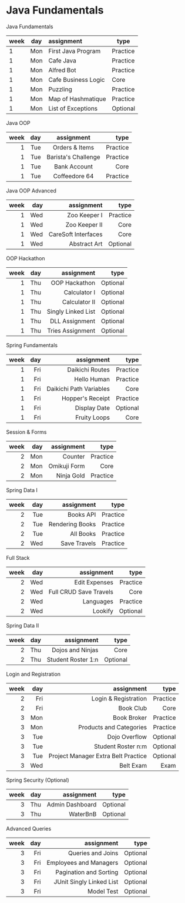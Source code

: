 # Java Fundamentals

Java Fundamentals

| week | day | assignment           | type     |
|------|-----|:---------------------|----------|
| 1    | Mon | First Java Program   | Practice |
| 1    | Mon | Cafe Java            | Practice |
| 1    | Mon | Alfred Bot           | Practice |
| 1    | Mon | Cafe Business Logic	 | Core     |
| 1    | Mon | Puzzling             | Practice |
| 1    | Mon | Map of Hashmatique	  | Practice |
| 1    | Mon | List of Exceptions	  | Optional |

Java OOP

| week | day |      assignment       |     type |
|-----:|----:|:---------------------:|---------:|
|    1 | Tue |    Orders & Items	    | Practice |
|    1 | Tue | Barista's Challenge	  | Practice |
|    1 | Tue |     Bank Account	     |     Core |
|    1 | Tue |    Coffeedore 64	     | Practice |

Java OOP Advanced

| week | day |           assignment |     type |
|-----:|----:|---------------------:|---------:|
|    1 | Wed |        Zoo Keeper I	 | Practice |
|    1 | Wed |       Zoo Keeper II	 |     Core |
|    1 | Wed | CareSoft Interfaces	 |     Core |
|    1 | Wed |       Abstract Art 	 | Optional |

OOP Hackathon

| week | day |          assignment |     type |
|-----:|----:|--------------------:|---------:|
|    1 | Thu |      OOP Hackathon	 | Optional |
|    1 | Thu |        Calculator I | Optional |
|    1 | Thu |     Calculator II 	 | Optional |
|    1 | Thu | Singly Linked List	 | Optional |
|    1 | Thu |     DLL Assignment	 | Optional |
|    1 | Thu |  Tries Assignment 	 | Optional |

Spring Fundamentals

| week | day |               assignment |     type |
|-----:|----:|-------------------------:|---------:|
|    1 | Fri |         Daikichi Routes	 | Practice |
|    1 | Fri |             Hello Human	 | Practice |
|    1 | Fri | Daikichi Path Variables	 |     Core |
|    1 | Fri |        Hopper's Receipt	 | Practice |
|    1 | Fri |           	Display Date	 | Optional |
|    1 | Fri |           	Fruity Loops	 |     Core |

Session & Forms

| week | day |   assignment |     type |
|-----:|----:|-------------:|---------:|
|    2 | Mon |     Counter	 | Practice |
|    2 | Mon | Omikuji Form |     Core |
|    2 | Mon |  Ninja Gold	 | Practice |

Spring Data I

| week | day |        assignment |     type |
|-----:|----:|------------------:|---------:|
|    2 | Tue |       	Books API	 | Practice |
|    2 | Tue | 	Rendering Books	 | Practice |
|    2 | Tue |        All Books	 | Practice |
|    2 | Wed |    	Save Travels	 | Practice |

Full Stack

| week | day |              assignment |     type |
|-----:|----:|------------------------:|---------:|
|    2 | Wed |          Edit Expenses	 | Practice |
|    2 | Wed | Full CRUD Save Travels	 |     Core |
|    2 | Wed |              Languages	 | Practice |
|    2 | Wed |                Lookify	 | Optional |

Spring Data II

| week | day |           assignment |     type |
|-----:|----:|---------------------:|---------:|
|    2 | Thu |   	Dojos and Ninjas	 |     Core |
|    2 | Thu | 	Student Roster 1:n	 | Optional |

Login and Registration

| week | day |                          assignment |     type |
|-----:|----:|------------------------------------:|---------:|
|    2 | Fri |                Login & Registration | Practice |
|    2 | Fri |                          Book Club	 |     Core |
|    3 | Mon |                        Book Broker	 | Practice |
|    3 | Mon |            Products and Categories	 | Practice |
|    3 | Tue |                      Dojo Overflow	 | Optional |
|    3 | Tue |                 Student Roster n:m	 | Optional |
|    3 | Tue | Project Manager Extra Belt Practice | Optional |
|    3 | Wed |                           Belt Exam |     Exam |

Spring Security (Optional)

| week | day |       assignment |     type |
|-----:|----:|-----------------:|---------:|
|    3 | Thu | Admin Dashboard	 | Optional |
|    3 | Thu |        WaterBnB	 | Optional |

Advanced Queries

| week | day |                assignment |     type |
|-----:|----:|--------------------------:|---------:|
|    3 | Fri |        Queries and Joins	 | Optional |
|    3 | Fri |  Employees and Managers 	 | Optional |
|    3 | Fri |   Pagination and Sorting	 | Optional |
|    3 | Fri | JUnit Singly Linked List	 | Optional |
|    3 | Fri |               Model Test	 | Optional |